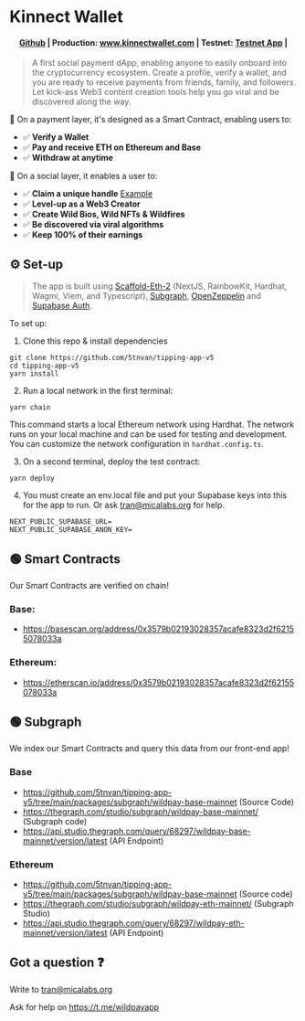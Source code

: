 # Kinnect Wallet

<h4 align="center">
  <a href="https://github.com/5tnvan/tipping-app-v5/">Github</a> |
  Production: <a href="https://www.wildpay.app">www.kinnectwallet.com</a> |
  Testnet: <a href="https://www.wildpay.app">Testnet App</a> |
</h4>

>A first social payment dApp, enabling anyone to easily onboard into the cryptocurrency ecosystem. Create a profile, verify a wallet, and you are ready to receive payments from friends, family, and followers. Let kick-ass Web3 content creation tools help you go viral and be discovered along the way.

🧪 On a payment layer, it's designed as a Smart Contract, enabling users to:
- ✅ **Verify a Wallet**
- ✅ **Pay and receive ETH on Ethereum and Base**
- ✅ **Withdraw at anytime**

🧪 On a social layer, it enables a user to:
- ✅ **Claim a unique handle** [Example](https://wildpay.app/micalabs)
- ✅ **Level-up as a Web3 Creator**
- ✅ **Create Wild Bios, Wild NFTs & Wildfires**
- ✅ **Be discovered via viral algorithms**
- ✅ **Keep 100% of their earnings**

## ⚙️ Set-up

>The app is built using [Scaffold-Eth-2](https://github.com/scaffold-eth/scaffold-eth-2) (NextJS, RainbowKit, Hardhat, Wagmi, Viem, and Typescript), [Subgraph](https://github.com/graphprotocol), [OpenZeppelin](https://github.com/OpenZeppelin/openzeppelin-contracts) and [Supabase Auth](https://github.com/supabase/supabase).

To set up:
1. Clone this repo & install dependencies

```
git clone https://github.com/5tnvan/tipping-app-v5
cd tipping-app-v5
yarn install
```

2. Run a local network in the first terminal:

```
yarn chain
```

This command starts a local Ethereum network using Hardhat. The network runs on your local machine and can be used for testing and development. You can customize the network configuration in `hardhat.config.ts`.

3. On a second terminal, deploy the test contract:

```
yarn deploy
```

4. You must create an env.local file and put your Supabase keys into this for the app to run. Or ask tran@micalabs.org for help.
```
NEXT_PUBLIC_SUPABASE_URL=
NEXT_PUBLIC_SUPABASE_ANON_KEY=
```

## 🟢 Smart Contracts

Our Smart Contracts are verified on chain!

### Base: 
- https://basescan.org/address/0x3579b02193028357acafe8323d2f62155078033a

### Ethereum:
- https://etherscan.io/address/0x3579b02193028357acafe8323d2f62155078033a

## 🟢 Subgraph

We index our Smart Contracts and query this data from our front-end app! 

### Base
- https://github.com/5tnvan/tipping-app-v5/tree/main/packages/subgraph/wildpay-base-mainnet (Source Code)
- https://thegraph.com/studio/subgraph/wildpay-base-mainnet/ (Subgraph code)
- https://api.studio.thegraph.com/query/68297/wildpay-base-mainnet/version/latest (API Endpoint)
### Ethereum
- https://github.com/5tnvan/tipping-app-v5/tree/main/packages/subgraph/wildpay-base-mainnet (Source code)
- https://thegraph.com/studio/subgraph/wildpay-eth-mainnet/ (Subgraph Studio)
- https://api.studio.thegraph.com/query/68297/wildpay-eth-mainnet/version/latest (API Endpoint)


## Got a question ❓
Write to tran@micalabs.org

Ask for help on https://t.me/wildpayapp
